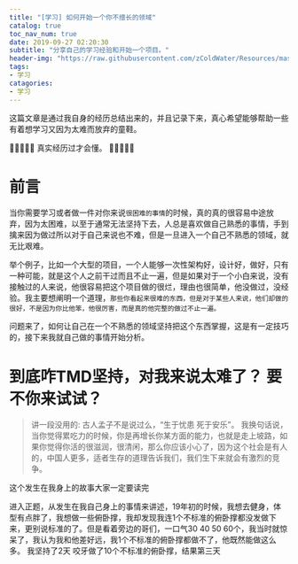 ```yaml
---
title: "[学习] 如何开始一个你不擅长的领域"
catalog: true
toc_nav_num: true
date: 2019-09-27 02:20:30
subtitle: "分享自己的学习经验和开始一个项目。"
header-img: "https://raw.githubusercontent.com/zColdWater/Resources/master/Images/camper.jpg"
tags:
- 学习
catagories:
- 学习
---
```


这篇文章是通过我自身的经历总结出来的，并且记录下来，真心希望能够帮助一些有着想学习又因为太难而放弃的童鞋。

🙏🙏🙏🙏🙏 真实经历过才会懂。 🙏🙏🙏🙏🙏

# 前言

当你需要学习或者做一件对你来说`很困难的事情`的时候，真的真的很容易中途放弃，因为太困难，以至于通常无法坚持下去，人总是喜欢做自己熟悉的事情，手到擒来因为做过所以对于自己来说也不难，但是一旦进入一个自己不熟悉的领域，就无比艰难。  

举个例子，比如一个大型的项目，一个人能够一次性架构好，设计好，做好，只有一种可能，就是这个人之前干过而且不止一遍，但是如果对于一个小白来说，没有接触过的人来说，他很容易把这个项目做的很烂，理由也很简单，他没做过，没经验。我主要想阐明一个道理，`那些你看起来很难的东西，但是对于某些人来说，他们却做的很好，不是因为你比他笨，他很厉害，而是真的他完整的做过不止一遍。` 

问题来了，如何让自己在一个不熟悉的领域坚持把这个东西掌握，这是有一定技巧的，接下来我就自己做的事情开始分析。


# 到底咋TMD坚持，对我来说太难了？ 要不你来试试？

> 讲一段没用的: 古人孟子不是说过么，“生于忧患 死于安乐”。 我换句话说，当你觉得累吃力的时候，你是再增长你某方面的能力，也就是走上坡路，如果你觉得你活的很滋润，很清闲，那么你应该小心了，因为这个社会是有人的，中国人更多，适者生存的道理告诉我们，我们生下来就会有激烈的竞争。 

这个发生在我身上的故事大家一定要读完  

进入正题，从发生在我自己身上的事情来讲述，19年初的时候，我想去健身，体型有点胖了，我想做一些俯卧撑，我却发现我连1个不标准的俯卧撑都没发做下来，更别说标准的了。但是看着旁边的哥们，一口气30 40 50 60个，我当时就惊呆了，我认为我和他差好远，我1个不标准的俯卧撑都做不了，他既然能做这么多。 我坚持了2天 咬牙做了10个不标准的俯卧撑，结果第三天
